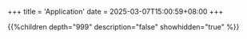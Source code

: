 +++
title = 'Application'
date = 2025-03-07T15:00:59+08:00
+++

{{%children depth="999" description="false" showhidden="true" %}}

